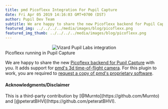 ```yaml
--- 
title: pmd Picoflexx Integration For Pupil Capture
date: Fri Apr 05 2019 14:16:03 GMT+0700 (DST) 
author: Pupil Dev Team 
subtitle: We are happy to share the new Picoflexx backend for Pupil Capture...
featured_img: ../../../../media/images/blog/picoflexx.png
featured_img_thumb: ../../../../media/images/blog/picoflexx.png
---
```


<div class="Feature-image-wrapper" style="text-align:center;">
	<img src="../../../../media/images/blog/picoflexx.png" class='Feature-image' alt="Vizard Pupil Labs integration"/>
</div>
<div class="small u-padBottom--2">Picoflexx running in Pupil Capture</div>

We are happy to share the new [Picoflexx backend for Pupil Capture](https://github.com/pupil-labs/pupil-picoflexx) with you.
It adds support for [pmd's 3d time-of-flight camera](https://pmdtec.com/picofamily/).
For this plugin to work, you are required to [request a copy of pmd's proprietary software](https://pmdtec.com/picofamily/software/).

<h4 class="u-padTop--1">Acknowledgments/Disclaimer</h4>
This is a third-party contribution by [@Murnto](https://github.com/Murnto) and [@peteratBHVI](https://github.com/peteratBHVI).